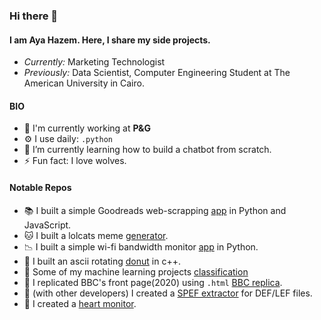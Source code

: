 ### Hi there 👋 

#### I am Aya Hazem. Here, I share my side projects.
- <i>Currently:</i> Marketing Technologist 
- <i>Previously:</i> Data Scientist, Computer Engineering Student at The American University in Cairo. 

#### BIO
- 🏢 I'm currently working at **P&G**
- ⚙️ I use daily: `.python`
- 🌱 I’m currently learning how to build a chatbot from scratch. 
- ⚡️ Fun fact: I love wolves. 

#### Notable Repos
- 📚 I built a simple Goodreads web-scrapping [app](https://github.com/Goldent00thbrush/GoodReadsRecommender.github.io) in Python and JavaScript.
- 🐱 I built a lolcats meme [generator](https://github.com/Goldent00thbrush/lolcats_meme_generator).
- 📉 I built a simple wi-fi bandwidth monitor [app](https://github.com/Goldent00thbrush/Bandwidth_Monitor) in Python.
- 🍩 I built an ascii rotating [donut](https://github.com/Goldent00thbrush/ascii_donut/tree/main) in c++.
- 🤖 Some of my machine learning projects [classification](https://github.com/Goldent00thbrush/Titanic_Competiton_Kaggle)
- 📰 I replicated BBC's front page(2020) using `.html` [BBC replica](https://github.com/Goldent00thbrush/BBC_Clone2020).
- 📂 (with other developers) I created a [SPEF extractor](https://github.com/Goldent00thbrush/SPEF_Extractor) for DEF/LEF files.
- 💓 I created a [heart monitor](https://github.com/Goldent00thbrush/Heart_Monitor).

 

<!---
Goldent00thbrush/Goldent00thbrush is a ✨ special ✨ repository because its `README.md` (this file) appears on your GitHub profile.
You can click the Preview link to take a look at your changes.
--->
